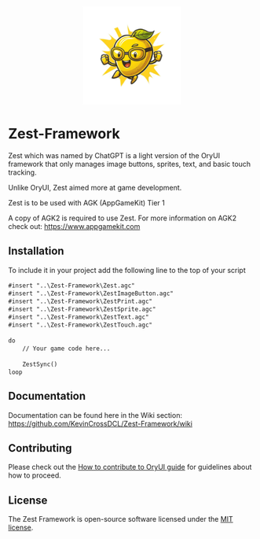 <p align="center">
  <img width="200" src="https://github.com/KevinCrossDCL/Zest-Framework/blob/main/Logos/Zest-Logo-Transparent.png" alt="Zest logo">
</p>

# Zest-Framework
Zest which was named by ChatGPT is a light version of the OryUI framework that only manages image buttons, sprites, text, and basic touch tracking.

Unlike OryUI, Zest aimed more at game development.

Zest is to be used with AGK (AppGameKit) Tier 1

A copy of AGK2 is required to use Zest. For more information on AGK2 check out: https://www.appgamekit.com

## Installation
To include it in your project add the following line to the top of your script

```
#insert "..\Zest-Framework\Zest.agc"
#insert "..\Zest-Framework\ZestImageButton.agc"
#insert "..\Zest-Framework\ZestPrint.agc"
#insert "..\Zest-Framework\ZestSprite.agc"
#insert "..\Zest-Framework\ZestText.agc"
#insert "..\Zest-Framework\ZestTouch.agc"

do
	// Your game code here...
	
	ZestSync()
loop
```

## Documentation
Documentation can be found here in the Wiki section: https://github.com/KevinCrossDCL/Zest-Framework/wiki

## Contributing
Please check out the [How to contribute to OryUI guide](https://github.com/KevinCrossDCL/Zest-Framework/blob/master/CONTRIBUTING.md) for guidelines about how to proceed.

## License
The Zest Framework is open-source software licensed under the [MIT license](https://opensource.org/licenses/MIT).
